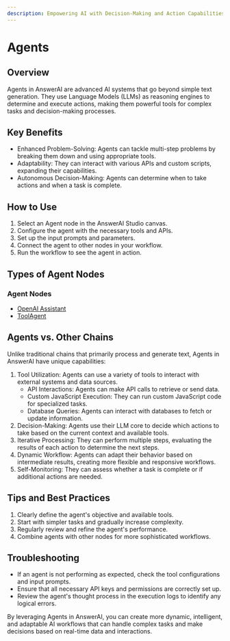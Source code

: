 ```yaml
---
description: Empowering AI with Decision-Making and Action Capabilities
---
```


# Agents

## Overview

Agents in AnswerAI are advanced AI systems that go beyond simple text generation. They use Language Models (LLMs) as reasoning engines to determine and execute actions, making them powerful tools for complex tasks and decision-making processes.

## Key Benefits

* Enhanced Problem-Solving: Agents can tackle multi-step problems by breaking them down and using appropriate tools.
* Adaptability: They can interact with various APIs and custom scripts, expanding their capabilities.
* Autonomous Decision-Making: Agents can determine when to take actions and when a task is complete.

## How to Use

1. Select an Agent node in the AnswerAI Studio canvas.
2. Configure the agent with the necessary tools and APIs.
3. Set up the input prompts and parameters.
4. Connect the agent to other nodes in your workflow.
5. Run the workflow to see the agent in action.

## Types of Agent Nodes

### Agent Nodes

* [OpenAI Assistant](openai-assistant/)
* [ToolAgent](tool-agent.md)

## Agents vs. Other Chains

Unlike traditional chains that primarily process and generate text, Agents in AnswerAI have unique capabilities:

1. Tool Utilization: Agents can use a variety of tools to interact with external systems and data sources.
   * API Interactions: Agents can make API calls to retrieve or send data.
   * Custom JavaScript Execution: They can run custom JavaScript code for specialized tasks.
   * Database Queries: Agents can interact with databases to fetch or update information.
2. Decision-Making: Agents use their LLM core to decide which actions to take based on the current context and available tools.
3. Iterative Processing: They can perform multiple steps, evaluating the results of each action to determine the next steps.
4. Dynamic Workflow: Agents can adapt their behavior based on intermediate results, creating more flexible and responsive workflows.
5. Self-Monitoring: They can assess whether a task is complete or if additional actions are needed.

## Tips and Best Practices

1. Clearly define the agent's objective and available tools.
2. Start with simpler tasks and gradually increase complexity.
3. Regularly review and refine the agent's performance.
4. Combine agents with other nodes for more sophisticated workflows.

## Troubleshooting

* If an agent is not performing as expected, check the tool configurations and input prompts.
* Ensure that all necessary API keys and permissions are correctly set up.
* Review the agent's thought process in the execution logs to identify any logical errors.

By leveraging Agents in AnswerAI, you can create more dynamic, intelligent, and adaptable AI workflows that can handle complex tasks and make decisions based on real-time data and interactions.
